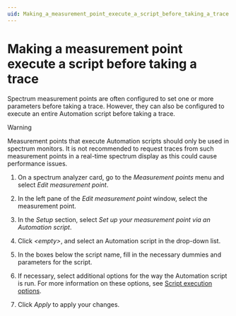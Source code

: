```yaml
---
uid: Making_a_measurement_point_execute_a_script_before_taking_a_trace
---
```


# Making a measurement point execute a script before taking a trace

Spectrum measurement points are often configured to set one or more parameters before taking a trace. However, they can also be configured to execute an entire Automation script before taking a trace.

> [!WARNING]
> Measurement points that execute Automation scripts should only be used in spectrum monitors. It is not recommended to request traces from such measurement points in a real-time spectrum display as this could cause performance issues.

1. On a spectrum analyzer card, go to the *Measurement points* menu and select *Edit measurement point*.

1. In the left pane of the *Edit measurement point* window, select the measurement point.

1. In the *Setup* section, select *Set up your measurement point via an Automation script*.

1. Click *\<empty>*, and select an Automation script in the drop-down list.

1. In the boxes below the script name, fill in the necessary dummies and parameters for the script.

1. If necessary, select additional options for the way the Automation script is run. For more information on these options, see [Script execution options](xref:Script_execution_options).

1. Click *Apply* to apply your changes.
